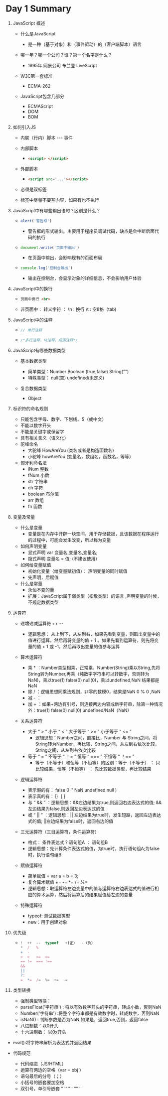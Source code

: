 # Day 1 Summary

1. JavaScript 概述

   - 什么是JavaScript
     - 是一种（基于对象）和（事件驱动）的（客户端脚本）语言
   - 哪一年？哪一个公司？谁？第一个名字是什么？
     - 1995年   网景公司   布兰登    LiveScript

   - W3C第一套标准
     - ECMA-262
   - JavaScript包含几部分
     - ECMAScript 
     - DOM 
     - BOM

2. 如何引入JS

   - 内联（行内）脚本 --- 事件

   - 内部脚本

     - ```html
       <script> </script>
       ```

   - 外部脚本

     - ```html
       <script src='...'></script>
       ```

   - 必须是双标签 

   - 标签中尽量不要写内容，如果有也不执行	

3. JavaScript中有哪些输出语句？区别是什么？

   - ```javascript
     alert('警告框')
     ```

     - 警告框的形式输出。主要用于程序员调试代码，缺点是会中断后面代码的执行

   - ```javascript
     document.write('页面中输出') 
     ```

     - 在页面中输出，会影响现有的页面布局

   - ```javascript
     console.log('控制台输出')
     ```

     - 输出在控制台，会显示对象的详细信息，不会影响用户体验

4. JavaScript中的换行

   - ```html
     页面中换行 <br>
     ```

   - 非页面中： 转义字符 ： \n : 换行   \t : 空8格（tab)

5. JavaScript中的注释

   - ```javascript
     // 单行注释
     ```

   - ```javascript
     /*多行注释，块注释，段落注释*/
     ```

6. JavaScript有哪些数据类型

   - 基本数据类型
     - 简单类型：Number   Boolean (true,false)   String("")
     - 特殊类型： null(空)   undefined(未定义)

   - 复合数据类型   
     - Object

7. 标识符的命名规则

   - 只能包含字母、数字、下划线、$（或中文）
   - 不能以数字开头
   - 不能是关键字或保留字
   - 具有相关含义（语义化）
   - 驼峰命名
     - 大驼峰  HowAreYou   (类名或者是构造函数名)
     - 小驼峰  howAreYou   (变量名，数组名，函数名，等等）
   - 匈牙利命名法
     - iNum 整数
     - fNum 小数
     - str  字符串
     - ch   字符
     - boolean 布尔值
     - arr  数组
     - fn   函数

8. 变量及常量

   - 什么是变量
     - 变量是在内存中开辟一块空间，用于存储数据，且该数据在程序运行的过程中，可能会发生改变，所以称为变量
   - 如何声明变量
     - 显式声明  var 变量名,变量名,变量名;
     - 隐式声明  变量名 = 值; (不建议使用）
   - 如何给变量赋值
     - 初始化变量（给变量赋初值）：   声明变量的同时赋值
     - 先声明，后赋值
   - 什么是常量
     - 永恒不变的量
     - 扩展：JavaScript属于弱类型（松散类型）的语言 ,声明变量的时候，不规定数据类型

9. 运算符

   - 递增递减运算符  ++    -- 

     - 逻辑思想： 从上到下，从左到右，如果先看到变量，则取出变量中的值进行运算，然后再将变量的值 + 1 。如果先看到运算符，则先将变量的值 + 1 或 -1，然后再取出变量的值参与运算

   - 算术运算符

     - 乘 * ：Number类型相乘，正常乘，Number(String)乘以String,先将String转为Number,再乘（纯数字字符串可以转数字，否则转为NaN)，乘以true(1) false(0)  null(0)，乘以undefined,NaN 结果都是NaN
     - 除 / ：逻辑思想同乘法规则，非零的数模0，结果是NaN
       0 % 0 ,NaN
     - 减 - ：
     - 加 + ：如果+两边有引号，则连接两边内容成新字符串，除第一种情况外：true(1) false(0) null(0)  undefined/NaN（NaN)

   - 关系运算符

     - 大于 “ > ” 小于 “ < ” 大于等于 “ >= ” 小于等于 “ <= ”
       - 逻辑思想：Number之间，直接比，Number 与 String之间，将String转为Number，再比较，String之间，从左到右依次比较，String之间，从左到右依次比较
     - 等于 “ = ” 不等于 “ ！=  ” 恒等 “ === ” 不恒等 “ ！== ”
       - 等于（不等于）和恒等（不恒等）的区别：等于（不等于） ： 只比较结果，恒等（不恒等） ： 先比较数据类型，再比较结果

   - 逻辑运算符

     - 表示假的有： false 0 '' NaN undefined null )
     - 表示真的有：｛｝[ ] 
     - 与 “ && ” ：逻辑思想：&&左边结果为true,则返回右边表达式的值; &&左边结果为false,则返回左边表达式的值
     - 或 “ || ” ：逻辑思想：|| 左边结果为true时，发生短路，返回左边表达式的值; ||左边结果为false时，返回右边的值

   - 三元运算符（三目运算符，条件运算符）

     - 格式： 条件表达式 ? 语句组A ： 语句组B
     - 逻辑思想：先计算条件表达式的值，为true时，执行语句组A;为false时，执行语句组B

   - 赋值运算符

     - 简单赋值   =    var a = b = 3;
     - 复合算术赋值  +=   -=   *=   /=  %=
     - 逻辑思想：取运算符左边变量中的值与运算符右边表达式的值进行相应的算术运算，然后将运算后的结果赋值给左边的变量

   - 特殊运算符

     - typeof: 测试数据类型
     - new：用于创建对象

10. 优先级

     - ```javascript
       !  ++  --  typeof   +(正）  -（负）
       *  /   %
       +  -
       >  <   >=  <=
       == !=  === !==
       &&
       ||
       ?:
       =  *=  /=  %=  +=  -=
       ```

11. 类型转换

     - 强制类型转换：
     - parseFloat('字符串') : 将以有效数字开头的字符串，转成小数，否则NaN
     -  Number('字符串') :将整个字符串都是有效数字时，转成数字，否则NaN
     - isNaN() : 判断参数是否为NaN,如果是，返回true,否则，返回false
     - 八进制数：以0开头
     - 十六进制数： 以0x开头

   - eval():将字符串解析为表达式并返回结果

   - 代码规范

     - 代码缩进（JS/HTML）
     - 运算符两边的空格（var = obj ）
     - 语句最后的分号（；）
     - 小括号的嵌套要加空格
     - 双引号，单引号嵌套 " '' " ' "" '

